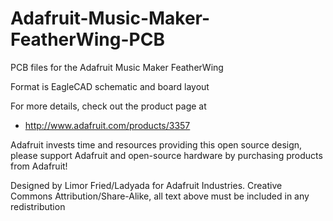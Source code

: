 # Adafruit-Music-Maker-FeatherWing-PCB
PCB files for the Adafruit Music Maker FeatherWing

Format is EagleCAD schematic and board layout

For more details, check out the product page at

  * http://www.adafruit.com/products/3357

Adafruit invests time and resources providing this open source design, please support Adafruit and open-source hardware by purchasing products from Adafruit!

Designed by Limor Fried/Ladyada for Adafruit Industries.
Creative Commons Attribution/Share-Alike, all text above must be included in any redistribution

